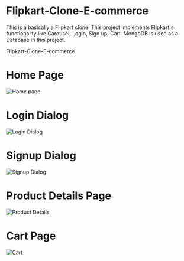# Flipkart-Clone-E-commerce
This is a basically a Flipkart clone. This project implements Flipkart's functionality like Carousel, Login, Sign up, Cart. MongoDB is used as a Database in this project.

Flipkart-Clone-E-commerce

# Home Page 
![Home page](https://user-images.githubusercontent.com/57557012/223333421-c3908cd5-cf29-44a4-9b04-b1838e9d8ca1.jpeg)


# Login Dialog
![Login Dialog](https://user-images.githubusercontent.com/57557012/222500534-ea2d2bd4-a6a1-4b82-997b-8b1fe25de162.jpeg)


# Signup Dialog
![Signup Dialog](https://user-images.githubusercontent.com/57557012/222500558-7c816e0b-6d23-4082-a609-6ade93eb4821.jpeg)


# Product Details Page
![Product Details](https://user-images.githubusercontent.com/57557012/222500588-8b4066c7-21ba-42c4-876a-f80faed64c53.jpeg)


# Cart Page
![Cart](https://user-images.githubusercontent.com/57557012/222500608-84ed0439-435c-42a1-b7e6-745f4e00e76b.jpeg)
